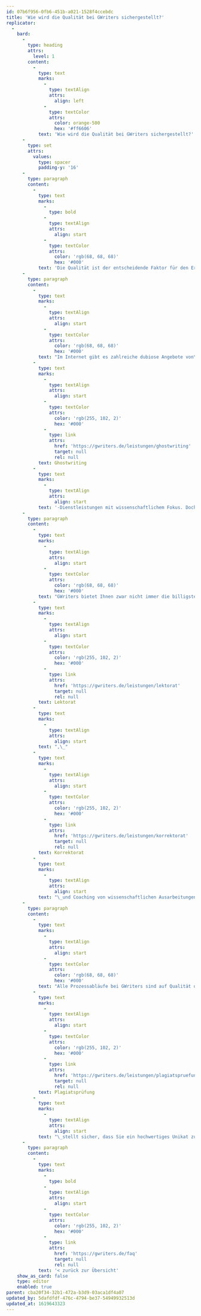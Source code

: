 ```yaml
---
id: 07b6f956-0fb6-451b-a021-1528f4ccebdc
title: 'Wie wird die Qualität bei GWriters sichergestellt?'
replicator:
  -
    bard:
      -
        type: heading
        attrs:
          level: 1
        content:
          -
            type: text
            marks:
              -
                type: textAlign
                attrs:
                  align: left
              -
                type: textColor
                attrs:
                  color: orange-500
                  hex: '#ff6606'
            text: 'Wie wird die Qualität bei GWriters sichergestellt?'
      -
        type: set
        attrs:
          values:
            type: spacer
            padding-y: '16'
      -
        type: paragraph
        content:
          -
            type: text
            marks:
              -
                type: bold
              -
                type: textAlign
                attrs:
                  align: start
              -
                type: textColor
                attrs:
                  color: 'rgb(68, 68, 68)'
                  hex: '#000'
            text: 'Die Qualität ist der entscheidende Faktor für den Erfolg Ihrer Ausarbeitung und ist zugleich unser größter Selbstanspruch. Ohne unsere hohen Qualitätsstandards wären wir heute nicht einer der größten Anbieter auf diesem Markt.'
      -
        type: paragraph
        content:
          -
            type: text
            marks:
              -
                type: textAlign
                attrs:
                  align: start
              -
                type: textColor
                attrs:
                  color: 'rgb(68, 68, 68)'
                  hex: '#000'
            text: "Im Internet gibt es zahlreiche dubiose Angebote von\_"
          -
            type: text
            marks:
              -
                type: textAlign
                attrs:
                  align: start
              -
                type: textColor
                attrs:
                  color: 'rgb(255, 102, 2)'
                  hex: '#000'
              -
                type: link
                attrs:
                  href: 'https://gwriters.de/leistungen/ghostwriting'
                  target: null
                  rel: null
            text: Ghostwriting
          -
            type: text
            marks:
              -
                type: textAlign
                attrs:
                  align: start
            text: '-Dienstleistungen mit wissenschaftlichem Fokus. Doch Vorsicht – spätestens nach den letzten Skandalen sollte jedem klar sein, dass vor Allem auch im Bereich des Ghostwritings Vertrauen und Qualität essentiell sind. Oft verstecken sich hinter der scheinbar professionellen Fassade Hobby-Autoren, die gar keinen Bezug zur Thematik haben. Darunter leidet die Qualität der Leistung.'
      -
        type: paragraph
        content:
          -
            type: text
            marks:
              -
                type: textAlign
                attrs:
                  align: start
              -
                type: textColor
                attrs:
                  color: 'rgb(68, 68, 68)'
                  hex: '#000'
            text: "GWriters bietet Ihnen zwar nicht immer die billigsten Preise, aber stets höchste Qualität. Unser Pool besteht derzeit aus über 3000 Autoren & Bearbeitern, welche alle einen akademischen Hintergrund nachweisen können und zum größten Teil bereits mehrjährige Erfahrung in Ghostwriting,\_"
          -
            type: text
            marks:
              -
                type: textAlign
                attrs:
                  align: start
              -
                type: textColor
                attrs:
                  color: 'rgb(255, 102, 2)'
                  hex: '#000'
              -
                type: link
                attrs:
                  href: 'https://gwriters.de/leistungen/lektorat'
                  target: null
                  rel: null
            text: Lektorat
          -
            type: text
            marks:
              -
                type: textAlign
                attrs:
                  align: start
            text: ",\_"
          -
            type: text
            marks:
              -
                type: textAlign
                attrs:
                  align: start
              -
                type: textColor
                attrs:
                  color: 'rgb(255, 102, 2)'
                  hex: '#000'
              -
                type: link
                attrs:
                  href: 'https://gwriters.de/leistungen/korrektorat'
                  target: null
                  rel: null
            text: Korrektorat
          -
            type: text
            marks:
              -
                type: textAlign
                attrs:
                  align: start
            text: "\_und Coaching von wissenschaftlichen Ausarbeitungen haben."
      -
        type: paragraph
        content:
          -
            type: text
            marks:
              -
                type: textAlign
                attrs:
                  align: start
              -
                type: textColor
                attrs:
                  color: 'rgb(68, 68, 68)'
                  hex: '#000'
            text: "Alle Prozessabläufe bei GWriters sind auf Qualität optimiert. So wird ein Ghostwriting Auftrag beispielsweise nicht nur einem einzigen Autor überlassen, sondern immer auch durch einen Supervisor noch einmal professionell lektoriert und geprüft. Weiterhin wird jedes Projekt durch einen jederzeit ansprechbaren individuellen Betreuer überwacht und gesteuert. Unsere softwaregestützte und manuelle\_"
          -
            type: text
            marks:
              -
                type: textAlign
                attrs:
                  align: start
              -
                type: textColor
                attrs:
                  color: 'rgb(255, 102, 2)'
                  hex: '#000'
              -
                type: link
                attrs:
                  href: 'https://gwriters.de/leistungen/plagiatspruefung'
                  target: null
                  rel: null
            text: Plagiatsprüfung
          -
            type: text
            marks:
              -
                type: textAlign
                attrs:
                  align: start
            text: "\_stellt sicher, dass Sie ein hochwertiges Unikat zu erhalten."
      -
        type: paragraph
        content:
          -
            type: text
            marks:
              -
                type: bold
              -
                type: textAlign
                attrs:
                  align: start
              -
                type: textColor
                attrs:
                  color: 'rgb(255, 102, 2)'
                  hex: '#000'
              -
                type: link
                attrs:
                  href: 'https://gwriters.de/faq'
                  target: null
                  rel: null
            text: '< zurück zur Übersicht'
    show_as_card: false
    type: editor
    enabled: true
parent: cba20f34-32b1-472a-b3d9-03aca1df4a07
updated_by: 5dafdfdf-476c-4794-be37-54949932513d
updated_at: 1619643323
---
```

